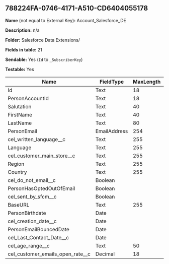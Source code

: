 ## 788224FA-0746-4171-A510-CD6404055178

**Name** (not equal to External Key)**:** Account_Salesforce_DE

**Description:** n/a

**Folder:** Salesforce Data Extensions/

**Fields in table:** 21

**Sendable:** Yes (`Id` to `_SubscriberKey`)

**Testable:** Yes

| Name | FieldType | MaxLength | IsPrimaryKey | IsNullable | DefaultValue |
| --- | --- | --- | --- | --- | --- |
| Id | Text | 18 | + | - |  |
| PersonAccountId | Text | 18 | - | + |  |
| Salutation | Text | 40 | - | + |  |
| FirstName | Text | 40 | - | + |  |
| LastName | Text | 80 | - | + |  |
| PersonEmail | EmailAddress | 254 | - | + |  |
| cel_written_language__c | Text | 255 | - | + |  |
| Language | Text | 255 | - | + |  |
| cel_customer_main_store__c | Text | 255 | - | + |  |
| Region | Text | 255 | - | + |  |
| Country | Text | 255 | - | + |  |
| cel_do_not_email__c | Boolean |  | - | + |  |
| PersonHasOptedOutOfEmail | Boolean |  | - | + |  |
| cel_sent_by_sfcm__c | Boolean |  | - | + |  |
| BaseURL | Text | 255 | - | + |  |
| PersonBirthdate | Date |  | - | + |  |
| cel_creation_date__c | Date |  | - | + |  |
| PersonEmailBouncedDate | Date |  | - | + |  |
| cel_Last_Contact_Date__c | Date |  | - | + |  |
| cel_age_range__c | Text | 50 | - | + |  |
| cel_customer_emails_open_rate__c | Decimal | 18 | - | + |  |

